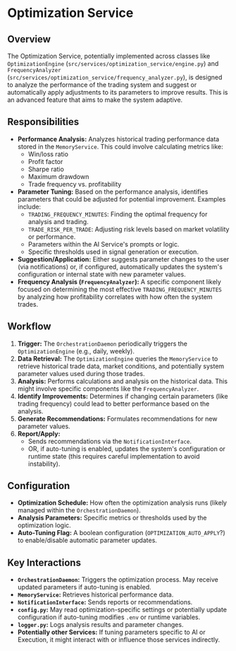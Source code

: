 # Optimization Service

## Overview

The Optimization Service, potentially implemented across classes like `OptimizationEngine` (`src/services/optimization_service/engine.py`) and `FrequencyAnalyzer` (`src/services/optimization_service/frequency_analyzer.py`), is designed to analyze the performance of the trading system and suggest or automatically apply adjustments to its parameters to improve results. This is an advanced feature that aims to make the system adaptive.

## Responsibilities

*   **Performance Analysis:** Analyzes historical trading performance data stored in the `MemoryService`. This could involve calculating metrics like:
    *   Win/loss ratio
    *   Profit factor
    *   Sharpe ratio
    *   Maximum drawdown
    *   Trade frequency vs. profitability
*   **Parameter Tuning:** Based on the performance analysis, identifies parameters that could be adjusted for potential improvement. Examples include:
    *   `TRADING_FREQUENCY_MINUTES`: Finding the optimal frequency for analysis and trading.
    *   `TRADE_RISK_PER_TRADE`: Adjusting risk levels based on market volatility or performance.
    *   Parameters within the AI Service's prompts or logic.
    *   Specific thresholds used in signal generation or execution.
*   **Suggestion/Application:** Either suggests parameter changes to the user (via notifications) or, if configured, automatically updates the system's configuration or internal state with new parameter values.
*   **Frequency Analysis (`FrequencyAnalyzer`):** A specific component likely focused on determining the most effective `TRADING_FREQUENCY_MINUTES` by analyzing how profitability correlates with how often the system trades.

## Workflow

1.  **Trigger:** The `OrchestrationDaemon` periodically triggers the `OptimizationEngine` (e.g., daily, weekly).
2.  **Data Retrieval:** The `OptimizationEngine` queries the `MemoryService` to retrieve historical trade data, market conditions, and potentially system parameter values used during those trades.
3.  **Analysis:** Performs calculations and analysis on the historical data. This might involve specific components like the `FrequencyAnalyzer`.
4.  **Identify Improvements:** Determines if changing certain parameters (like trading frequency) could lead to better performance based on the analysis.
5.  **Generate Recommendations:** Formulates recommendations for new parameter values.
6.  **Report/Apply:**
    *   Sends recommendations via the `NotificationInterface`.
    *   OR, if auto-tuning is enabled, updates the system's configuration or runtime state (this requires careful implementation to avoid instability).

## Configuration

*   **Optimization Schedule:** How often the optimization analysis runs (likely managed within the `OrchestrationDaemon`).
*   **Analysis Parameters:** Specific metrics or thresholds used by the optimization logic.
*   **Auto-Tuning Flag:** A boolean configuration (`OPTIMIZATION_AUTO_APPLY`?) to enable/disable automatic parameter updates.

## Key Interactions

*   **`OrchestrationDaemon`:** Triggers the optimization process. May receive updated parameters if auto-tuning is enabled.
*   **`MemoryService`:** Retrieves historical performance data.
*   **`NotificationInterface`:** Sends reports or recommendations.
*   **`config.py`:** May read optimization-specific settings or potentially update configuration if auto-tuning modifies `.env` or runtime variables.
*   **`logger.py`:** Logs analysis results and parameter changes.
*   **Potentially other Services:** If tuning parameters specific to AI or Execution, it might interact with or influence those services indirectly.
